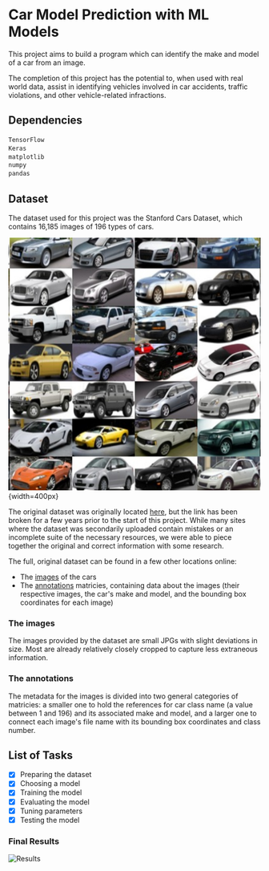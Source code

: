 
# Car Model Prediction with ML Models

This project aims to build a program which can identify the make and model of a car from an image. 

The completion of this project has the potential to, when used with real world data, assist in identifying vehicles involved in car accidents, traffic violations, and other vehicle-related infractions. 

## Dependencies

```bash
TensorFlow
Keras
matplotlib
numpy
pandas
```


## Dataset

The dataset used for this project was the Stanford Cars Dataset, which contains 16,185 images of 196 types of cars.

![Stanford Car DataSet](./images/dataset.png){width=400px}

The original dataset was originally located [here](https://ai.stanford.edu/~jkrause/cars/car_dataset.html), but the link has been broken for a few years prior to the start of this project. While many sites where the dataset was secondarily uploaded contain mistakes or an incomplete suite of the necessary resources, we were able to piece together the original and correct information with some research.

The full, original dataset can be found in a few other locations online:
- The [images](https://www.kaggle.com/datasets/jessicali9530/stanford-cars-dataset) of the cars
- The [annotations](https://www.kaggle.com/datasets/meaninglesslives/cars-devkit) matricies, containing data about the images (their respective images, the car's make and model, and the bounding box coordinates for each image)

### The images

The images provided by the dataset are small JPGs with slight deviations in size. Most are already relatively closely cropped to capture less extraneous information.



### The annotations

The metadata for the images is divided into two general categories of matricies: a smaller one to hold the references for car class name (a value between 1 and 196) and its associated make and model, and a larger one to connect each image's file name with its bounding box coordinates and class number. 



## List of Tasks

- [x] Preparing the dataset
- [x] Choosing a model
- [x] Training the model
- [x] Evaluating the model
- [x] Tuning parameters
- [x] Testing the model

### Final Results

![Results](./images/Results.png)

